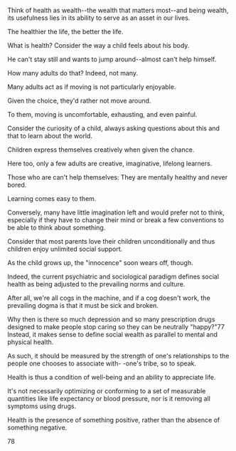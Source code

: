 Think  of  health  as  wealth--the  wealth  that  matters  most--and  being  wealth, its usefulness lies in its ability to serve as an asset in our lives.

The healthier the life, the better the life.

What is health? Consider the way a child feels about his body.

He can't stay still and wants to jump around--almost can't help himself.

How many adults do that? Indeed, not many.

Many  adults  act  as  if  moving  is  not  particularly  enjoyable.

Given  the choice,  they'd  rather  not  move  around.

To  them,  moving  is  uncomfortable, exhausting, and even painful.

Consider the curiosity of a child, always asking questions about this and that to learn about the world.

Children express themselves creatively when given the chance.

Here too, only a few adults are creative, imaginative, lifelong learners.

Those  who  are  can't  help  themselves:  They  are  mentally  healthy  and  never bored.

Learning  comes  easy  to  them.

Conversely,  many  have  little  imagination left and would prefer not to think, especially if they have to change their mind or break a few conventions to be able to think about something.

Consider  that  most  parents  love  their  children  unconditionally  and  thus children enjoy unlimited social support.

As the child grows up, the "innocence" soon  wears  off,  though.

Indeed,  the  current  psychiatric  and  sociological paradigm  defines  social  health  as  being  adjusted  to  the  prevailing  norms  and culture.

After all, we're  all cogs in the  machine, and if a cog doesn't work,  the prevailing dogma is that it must be sick and broken.

Why then is there so much depression and so many prescription drugs designed to make people stop caring so  they  can  be  neutrally  "happy?"77  Instead,  it  makes  sense  to  define  social wealth as parallel to mental and physical health.

As such, it should be measured by the strength of one's relationships to the people one chooses to associate with- -one's tribe, so to speak.

Health is thus a condition of well-being and an ability to appreciate life.

It's not necessarily optimizing or conforming to a set of measurable quantities like life expectancy or blood pressure, nor is it removing all symptoms using drugs.

Health  is  the  presence  of  something  positive,  rather  than  the  absence  of something negative.

78